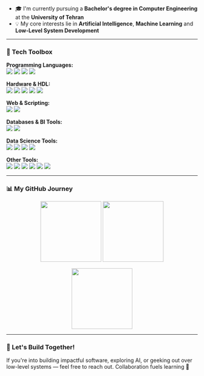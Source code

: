 
- 🎓 I'm currently pursuing a **Bachelor's degree in Computer Engineering** at the **University of Tehran**  
- 💡 My core interests lie in **Artificial Intelligence**, **Machine Learning** and **Low-Level System Development**  


---

### 🧰 Tech Toolbox

<p>
  <strong>Programming Languages:</strong><br/>
  <img src="https://img.shields.io/badge/Python-blue?logo=python" />
  <img src="https://img.shields.io/badge/C++-00599C?logo=c%2B%2B" />
  <img src="https://img.shields.io/badge/C-555555?logo=c" />
  <img src="https://img.shields.io/badge/Assembly-6E4C13" />
</p>

<p>
  <strong>Hardware & HDL:</strong><br/>
  <img src="https://img.shields.io/badge/VerilogHDL-red" />
  <img src="https://img.shields.io/badge/SystemVerilog-purple" />
  <img src="https://img.shields.io/badge/FPGA-005CAB" />
  <img src="https://img.shields.io/badge/Quartus-blue" />
  <img src="https://img.shields.io/badge/Modelsim-ffcc00" />
</p>

<p>
  <strong>Web & Scripting:</strong><br/>
  <img src="https://img.shields.io/badge/HTML5-E34F26?logo=html5&logoColor=white" />
  <img src="https://img.shields.io/badge/CSS3-1572B6?logo=css3&logoColor=white" />
</p>

<p>
  <strong>Databases & BI Tools:</strong><br/>
  <img src="https://img.shields.io/badge/MySQL-4479A1?logo=mysql&logoColor=white" />
  <img src="https://img.shields.io/badge/SQL-003B57?logo=mysql&logoColor=white" />
</p>

<p>
  <strong>Data Science Tools:</strong><br/>
  <img src="https://img.shields.io/badge/Pandas-150458?logo=pandas&logoColor=white" />
  <img src="https://img.shields.io/badge/NumPy-013243?logo=numpy&logoColor=white" />
  <img src="https://img.shields.io/badge/Matplotlib-11557C?logo=matplotlib&logoColor=white" />
  <img src="https://img.shields.io/badge/Jupyter-F37626?logo=jupyter&logoColor=white" />
</p>

<p>
  <strong>Other Tools:</strong><br/>
  <img src="https://img.shields.io/badge/Linux-black?logo=linux" />
  <img src="https://img.shields.io/badge/Git-F05032?logo=git&logoColor=white" />
  <img src="https://img.shields.io/badge/ANTLR-5E2BFF?style=flat&logo=antlr&logoColor=white" />
  <img src="https://img.shields.io/badge/VS%20Code-007ACC?logo=visualstudiocode&logoColor=white" />
  <img src="https://img.shields.io/badge/Word-2B579A?logo=microsoftword&logoColor=white" />
  <img src="https://img.shields.io/badge/PowerPoint-B7472A?logo=microsoftpowerpoint&logoColor=white" />
</p>


---

### 📊 My GitHub Journey

<p align="center">
 <img src="https://github-readme-stats.vercel.app/api?username=NargesBabalar&show_icons=true&theme=radical" height="160"/>
 <img src="https://github-readme-streak-stats.herokuapp.com/?user=NargesBabalar&theme=radical" height="160"/>
</p>
<p align="center">
 <img src="https://github-readme-stats.vercel.app/api/top-langs/?username=NargesBabalar&layout=compact&theme=radical" height="160"/>
</p>

---

### 🌟 Let's Build Together!

If you're into building impactful software, exploring AI, or geeking out over low-level systems — feel free to reach out. Collaboration fuels learning 🚀

